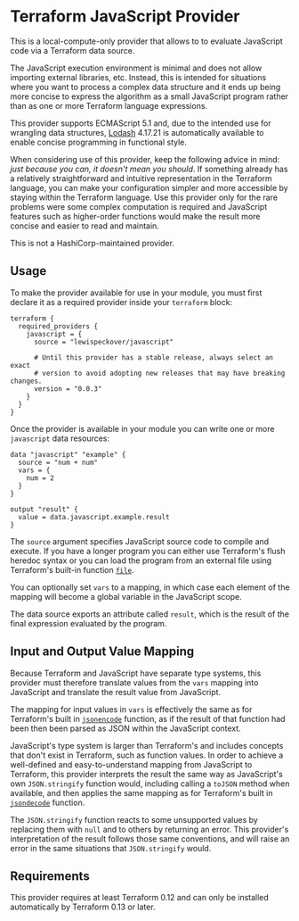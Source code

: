 # Terraform JavaScript Provider

This is a local-compute-only provider that allows to to evaluate JavaScript
code via a Terraform data source.

The JavaScript execution environment is minimal and does not allow importing
external libraries, etc. Instead, this is intended for situations where you
want to process a complex data structure and it ends up being more concise
to express the algorithm as a small JavaScript program rather than as
one or more Terraform language expressions.

This provider supports ECMAScript 5.1 and, due to the intended use for
wrangling data structures, [Lodash](https://lodash.com/)
4.17.21 is automatically available to enable concise programming in functional
style.

When considering use of this provider, keep the following advice in mind:
_just because you can, it doesn't mean you should_. If something already
has a relatively straightforward and intuitive representation in the Terraform
language, you can make your configuration simpler and more accessible by
staying within the Terraform language. Use this provider only for the rare
problems were some complex computation is required and JavaScript features
such as higher-order functions would make the result more concise and easier
to read and maintain.

This is not a HashiCorp-maintained provider.

## Usage

To make the provider available for use in your module, you must first declare
it as a required provider inside your `terraform` block:

```hcl
terraform {
  required_providers {
    javascript = {
      source = "lewispeckover/javascript"

      # Until this provider has a stable release, always select an exact
      # version to avoid adopting new releases that may have breaking changes.
      version = "0.0.3"
    }
  }
}
```

Once the provider is available in your module you can write one or more
`javascript` data resources:

```hcl
data "javascript" "example" {
  source = "num + num"
  vars = {
    num = 2
  }
}

output "result" {
  value = data.javascript.example.result
}
```

The `source` argument specifies JavaScript source code to compile and execute.
If you have a longer program you can either use Terraform's flush heredoc
syntax or you can load the program from an external file using Terraform's
built-in function
[`file`](https://www.terraform.io/docs/configuration/functions/file.html).

You can optionally set `vars` to a mapping, in which case each element of
the mapping will become a global variable in the JavaScript scope.

The data source exports an attribute called `result`, which is the result of
the final expression evaluated by the program.

## Input and Output Value Mapping

Because Terraform and JavaScript have separate type systems, this provider
must therefore translate values from the `vars` mapping into JavaScript and
translate the result value from JavaScript.

The mapping for input values in `vars` is effectively the same as for
Terraform's built in
[`jsonencode`](https://www.terraform.io/docs/configuration/functions/jsonencode.html)
function, as if the result of that function had been then been parsed as JSON
within the JavaScript context.

JavaScript's type system is larger than Terraform's and includes concepts that
don't exist in Terraform, such as function values. In order to achieve a
well-defined and easy-to-understand mapping from JavaScript to Terraform, this
provider interprets the result the same way as JavaScript's own `JSON.stringify`
function would, including calling a `toJSON` method when available, and then
applies the same mapping as for Terraform's built in
[`jsondecode`](https://www.terraform.io/docs/configuration/functions/jsondecode.html)
function.

The `JSON.stringify` function reacts to some unsupported values by replacing
them with `null` and to others by returning an error. This provider's
interpretation of the result follows those same conventions, and will raise
an error in the same situations that `JSON.stringify` would.

## Requirements

This provider requires at least Terraform 0.12 and can only be installed
automatically by Terraform 0.13 or later.
